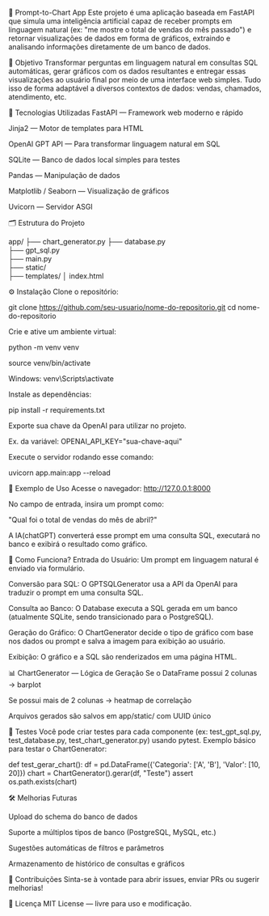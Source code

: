 🤖 Prompt-to-Chart App
Este projeto é uma aplicação baseada em FastAPI que simula uma inteligência artificial capaz de receber prompts em linguagem natural (ex: "me mostre o total de vendas do mês passado") e retornar visualizações de dados em forma de gráficos, extraindo e analisando informações diretamente de um banco de dados.

🚀 Objetivo
Transformar perguntas em linguagem natural em consultas SQL automáticas, gerar gráficos com os dados resultantes e entregar essas visualizações ao usuário final por meio de uma interface web simples. Tudo isso de forma adaptável a diversos contextos de dados: vendas, chamados, atendimento, etc.

🧱 Tecnologias Utilizadas
FastAPI — Framework web moderno e rápido

Jinja2 — Motor de templates para HTML

OpenAI GPT API — Para transformar linguagem natural em SQL

SQLite — Banco de dados local simples para testes

Pandas — Manipulação de dados

Matplotlib / Seaborn — Visualização de gráficos

Uvicorn — Servidor ASGI

🗂️ Estrutura do Projeto

app/
├── chart_generator.py 
├── database.py        
├── gpt_sql.py         
├── main.py            
├── static/            
├── templates/
│   index.html         

⚙️ Instalação
Clone o repositório:

git clone https://github.com/seu-usuario/nome-do-repositorio.git
cd nome-do-repositorio

Crie e ative um ambiente virtual:

python -m venv venv

source venv/bin/activate

Windows: venv\Scripts\activate

Instale as dependências:

pip install -r requirements.txt

Exporte sua chave da OpenAI para utilizar no projeto.

Ex. da variável:  OPENAI_API_KEY="sua-chave-aqui"  

Execute o servidor rodando esse comando:

uvicorn app.main:app --reload

🧪 Exemplo de Uso
Acesse o navegador: http://127.0.0.1:8000

No campo de entrada, insira um prompt como:

"Qual foi o total de vendas do mês de abril?"

A IA(chatGPT) converterá esse prompt em uma consulta SQL, executará no banco e exibirá o resultado como gráfico.

🧠 Como Funciona?
Entrada do Usuário: Um prompt em linguagem natural é enviado via formulário.

Conversão para SQL: O GPTSQLGenerator usa a API da OpenAI para traduzir o prompt em uma consulta SQL.

Consulta ao Banco: O Database executa a SQL gerada em um banco (atualmente SQLite, sendo transicionado para o PostgreSQL).

Geração do Gráfico: O ChartGenerator decide o tipo de gráfico com base nos dados ou prompt e salva a imagem para exibição ao usuário.

Exibição: O gráfico e a SQL são renderizados em uma página HTML.

📊 ChartGenerator — Lógica de Geração
Se o DataFrame possui 2 colunas → barplot

Se possui mais de 2 colunas → heatmap de correlação

Arquivos gerados são salvos em app/static/ com UUID único

🧪 Testes
Você pode criar testes para cada componente (ex: test_gpt_sql.py, test_database.py, test_chart_generator.py) usando pytest. Exemplo básico para testar o ChartGenerator:

def test_gerar_chart():
    df = pd.DataFrame({'Categoria': ['A', 'B'], 'Valor': [10, 20]})
    chart = ChartGenerator().gerar(df, "Teste")
    assert os.path.exists(chart)

🛠️ Melhorias Futuras

Upload do schema do banco de dados

Suporte a múltiplos tipos de banco (PostgreSQL, MySQL, etc.)

Sugestões automáticas de filtros e parâmetros

Armazenamento de histórico de consultas e gráficos

🤝 Contribuições
Sinta-se à vontade para abrir issues, enviar PRs ou sugerir melhorias!

📄 Licença
MIT License — livre para uso e modificação.
